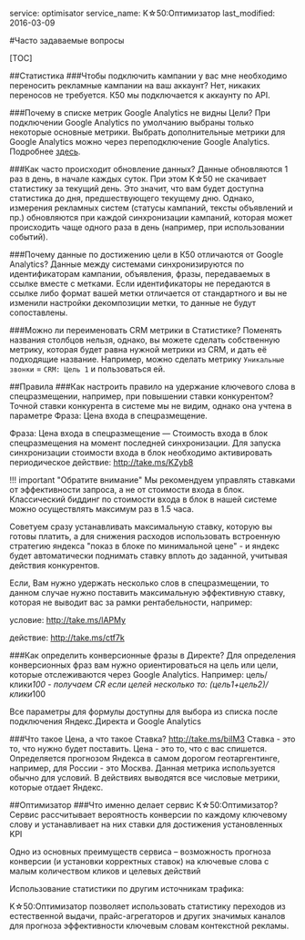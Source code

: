 service: optimisator
service_name: K☆50:Оптимизатор
last_modified: 2016-03-09

#Часто задаваемые вопросы

[TOC]

##Статистика
###Чтобы подключить кампании у вас мне необходимо переносить рекламные кампании на ваш аккаунт?
Нет, никаких переносов не требуется. К50 мы подключается к аккаунту по API.


###Почему в списке метрик Google Analytics не видны Цели?
При подключении Google Analytics по умолчанию выбраны только некоторые основные метрики. Выбрать дополнительные метрики для Google Analytics можно через переподключение Google Analytics. Подробнее [здесь](./connect/google-analytics).

###Как часто происходит обновление данных?
Данные обновляются 1 раз в день, в начале каждых суток. При этом K☆50 не скачивает статистику за текущий день. Это значит, что вам будет доступна статистика до дня, предшествующего текущему дню.
Однако, измерения рекламных систем (статусы кампаний, тексты объявлений и пр.) обновляются при каждой синхронизации кампаний, которая может происходить чаще одного раза в день (например, при использовании событий).

###Почему данные по достижению цели в К50 отличаются от Google Analytics?
Данные между системами синхронизируются по идентификаторам кампании, объявления, фразы, передаваемых в ссылке вместе с метками. Если идентификаторы не передаются в ссылке либо формат вашей метки отличается от стандартного и вы не изменили настройки декомпозиции метки, то данные не будут сопоставлены.

###Можно ли переименовать CRM метрики в Статистике?
Поменять названия столбцов нельзя, однако, вы можете сделать собственную метрику, которая будет равна нужной метрики из CRM, и дать её подходящие название.
Например, можно сделать метрику `Уникальные звонки` = `CRM: Цель 1` и пользоваться ей.



##Правила
###Как настроить правило на удержание ключевого слова в спецразмещении, например, при повышении ставки конкурентом?
Точной ставки конкурента в системе мы не видим, однако она учтена в параметре Фраза: Цена входа в спецразмещение.

Фраза: Цена входа в спецразмещение — Стоимость входа в блок спецразмещения на момент последней синхронизации. Для запуска синхронизации стоимости входа в блок необходимо активировать периодическое действие: http://take.ms/KZyb8

!!! important "Обратите внимание"
    Мы рекомендуем управлять ставками от эффективности запроса, а не от стоимости входа в блок. Классический биддинг по стоимости входа в блок в нашей системе можно осуществлять максимум раз в 1.5 часа.

Советуем сразу устанавливать максимальную ставку, которую вы готовы платить, а для снижения расходов использовать встроенную стратегию яндекса "показ в блоке по минимальной цене" - и яндекс будет автоматически поднимать ставку вплоть до заданной, учитывая действия конкурентов.

Если, Вам нужно удержать несколько слов в спецразмещении, то данном случае нужно поставить максимальную эффективную ставку, которая не выводит вас за рамки рентабельности, например:

условие: http://take.ms/lAPMy

действие: http://take.ms/ctf7k

###Как определить конверсионные фразы в Директе?
Для определения конверсионных фраз вам нужно ориентироваться на цель или цели, которые отслеживаются через Google Analytics. Например: цель/клики*100 - получаем CR если целей несколько то: (цель1+цель2)/клики*100

Все параметры для формулы доступны для выбора из списка после подключения Яндекс.Директа и Google Analytics


###Что такое Цена, а что такое Ставка?
http://take.ms/biIM3 Ставка - это то, что нужно будет поставить. Цена - это то, что с вас спишется. Определяется прогнозом Яндекса в самом дорогом геотаргентинге, например, для России - это Москва. Данная метрика используется обычно для условий. В действиях выводятся все числовые метрики, которые отдает Яндекс.


##Оптимизатор
###Что именно делает сервис K☆50:Оптимизатор?
Сервис рассчитывает вероятность конверсии по каждому ключевому слову и устанавливает на них ставки для достижения установленных KPI

Одно из основных преимуществ сервиса – возможность прогноза конверсии (и установки корректных ставок) на ключевые слова с малым количеством кликов и целевых действий

Использование статистики по другим источникам трафика:

K☆50:Оптимизатор позволяет использовать статистику переходов из естественной выдачи, прайс-агрегаторов и других значимых каналов для прогноза эффективности ключевым словам контекстной рекламы.
